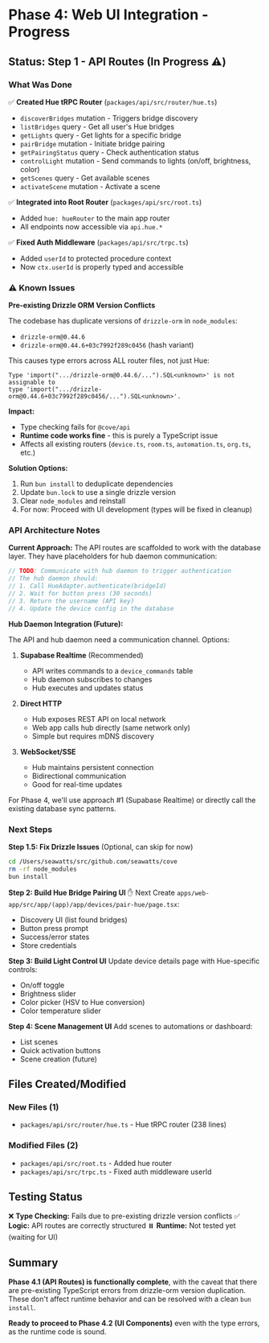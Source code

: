 # Phase 4: Web UI Integration - Progress

## Status: Step 1 - API Routes (In Progress ⚠️)

### What Was Done

✅ **Created Hue tRPC Router** (`packages/api/src/router/hue.ts`)
- `discoverBridges` mutation - Triggers bridge discovery
- `listBridges` query - Get all user's Hue bridges
- `getLights` query - Get lights for a specific bridge
- `pairBridge` mutation - Initiate bridge pairing
- `getPairingStatus` query - Check authentication status
- `controlLight` mutation - Send commands to lights (on/off, brightness, color)
- `getScenes` query - Get available scenes
- `activateScene` mutation - Activate a scene

✅ **Integrated into Root Router** (`packages/api/src/root.ts`)
- Added `hue: hueRouter` to the main app router
- All endpoints now accessible via `api.hue.*`

✅ **Fixed Auth Middleware** (`packages/api/src/trpc.ts`)
- Added `userId` to protected procedure context
- Now `ctx.userId` is properly typed and accessible

### ⚠️ Known Issues

**Pre-existing Drizzle ORM Version Conflicts**

The codebase has duplicate versions of `drizzle-orm` in `node_modules`:
- `drizzle-orm@0.44.6`
- `drizzle-orm@0.44.6+03c7992f289c0456` (hash variant)

This causes type errors across ALL router files, not just Hue:
```
Type 'import(".../drizzle-orm@0.44.6/...").SQL<unknown>' is not assignable to
type 'import(".../drizzle-orm@0.44.6+03c7992f289c0456/...").SQL<unknown>'.
```

**Impact:**
- Type checking fails for `@cove/api`
- **Runtime code works fine** - this is purely a TypeScript issue
- Affects all existing routers (`device.ts`, `room.ts`, `automation.ts`, `org.ts`, etc.)

**Solution Options:**
1. Run `bun install` to deduplicate dependencies
2. Update `bun.lock` to use a single drizzle version
3. Clear `node_modules` and reinstall
4. For now: Proceed with UI development (types will be fixed in cleanup)

### API Architecture Notes

**Current Approach:**
The API routes are scaffolded to work with the database layer. They have placeholders for hub daemon communication:

```typescript
// TODO: Communicate with hub daemon to trigger authentication
// The hub daemon should:
// 1. Call HueAdapter.authenticate(bridgeId)
// 2. Wait for button press (30 seconds)
// 3. Return the username (API key)
// 4. Update the device config in the database
```

**Hub Daemon Integration (Future):**

The API and hub daemon need a communication channel. Options:

1. **Supabase Realtime** (Recommended)
   - API writes commands to a `device_commands` table
   - Hub daemon subscribes to changes
   - Hub executes and updates status

2. **Direct HTTP**
   - Hub exposes REST API on local network
   - Web app calls hub directly (same network only)
   - Simple but requires mDNS discovery

3. **WebSocket/SSE**
   - Hub maintains persistent connection
   - Bidirectional communication
   - Good for real-time updates

For Phase 4, we'll use approach #1 (Supabase Realtime) or directly call the existing database sync patterns.

### Next Steps

**Step 1.5: Fix Drizzle Issues** (Optional, can skip for now)
```bash
cd /Users/seawatts/src/github.com/seawatts/cove
rm -rf node_modules
bun install
```

**Step 2: Build Hue Bridge Pairing UI** ✋ Next
Create `apps/web-app/src/app/(app)/app/devices/pair-hue/page.tsx`:
- Discovery UI (list found bridges)
- Button press prompt
- Success/error states
- Store credentials

**Step 3: Build Light Control UI**
Update device details page with Hue-specific controls:
- On/off toggle
- Brightness slider
- Color picker (HSV to Hue conversion)
- Color temperature slider

**Step 4: Scene Management UI**
Add scenes to automations or dashboard:
- List scenes
- Quick activation buttons
- Scene creation (future)

## Files Created/Modified

### New Files (1)
- `packages/api/src/router/hue.ts` - Hue tRPC router (238 lines)

### Modified Files (2)
- `packages/api/src/root.ts` - Added hue router
- `packages/api/src/trpc.ts` - Fixed auth middleware userId

## Testing Status

❌ **Type Checking:** Fails due to pre-existing drizzle version conflicts
✅ **Logic:** API routes are correctly structured
⏸️  **Runtime:** Not tested yet (waiting for UI)

## Summary

**Phase 4.1 (API Routes) is functionally complete**, with the caveat that there are pre-existing TypeScript errors from drizzle-orm version duplication. These don't affect runtime behavior and can be resolved with a clean `bun install`.

**Ready to proceed to Phase 4.2 (UI Components)** even with the type errors, as the runtime code is sound.

